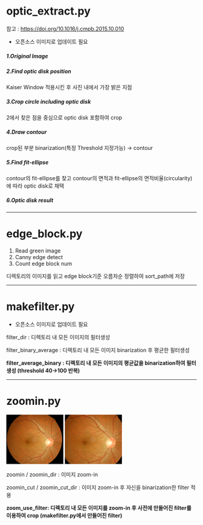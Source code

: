 # optic_extract.py

참고 : <https://doi.org/10.1016/j.cmpb.2015.10.010>

- 오픈소스 이미지로 업데이트 필요
##### 1.Original Image
##### 2.Find optic disk position
Kaiser Window 적용시킨 후 사진 내에서 가장 밝은 지점
##### 3.Crop circle including optic disk
2에서 찾은 점을 중심으로 optic disk 포함하여 crop
##### 4.Draw contour
crop된 부분 binarization(특정 Threshold 지정가능) -> contour 
##### 5.Find fit-ellipse
contour의 fit-ellipse를 찾고 contour의 면적과 fit-ellipse의 면적비율(circularity)에 따라 optic disk로 채택
##### 6.Optic disk result

***
# edge_block.py

1. Read green image
2. Canny edge detect
3. Count edge block num

디렉토리의 이미지를 읽고 edge block기준 오름차순 정렬하여 sort_path에 저장

***
# makefilter.py

- 오픈소스 이미지로 업데이트 필요

filter_dir : 디렉토리 내 모든 이미지의 필터생성

filter_binary_average : 디렉토리 내 모든 이미지 binarization 후 평균한 필터생성

**filter_average_binary : 디렉토리 내 모든 이미지의 평균값을 binarization하여 필터생성 (threshold 40->100 반복)**

***
# zoomin.py

<img src="./zoom_example/origin.jpg" width="30%" height="10%"> <img src="./zoom_example/zoomin.jpg" width="30%" height="10%">

zoomin / zoomin_dir : 이미지 zoom-in

zoomin_cut / zoomin_cut_dir : 이미지 zoom-in 후 자신을 binarization한 filter 적용

**zoom_use_filter: 디렉토리 내 모든 이미지를 zoom-in 후 사전에 만들어진 filter를 이용하여 crop (makefilter.py에서 만들어진 filter)**

